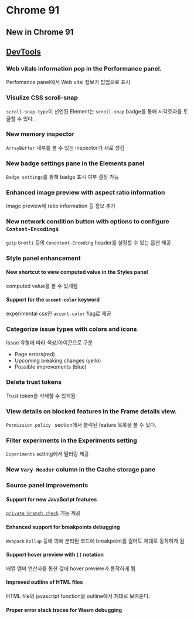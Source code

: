 # Chrome 91

## New in Chrome 91

## [DevTools](https://developer.chrome.com/blog/new-in-devtools-91/)

### Web vitals information pop in the Performance panel.
Perfomance panel에서 Web vital 정보가 팝업으로 표시

### Visulize CSS scroll-snap
`scroll-snap-type`이 선언된 Element는 `scroll-snap` badge를 통해 시각효과를 토글할 수 있다.

### New memory inspector
`ArrayBuffer` 내부를 볼 수 있는 inspector가 새로 생김

### New badge settings pane in the Elements panel
`Badge settings`를 통해 badge 표시 여부 결정 가능

### Enhanced image preview with aspect ratio information
Image preview에 ratio information 등 정보 추가

### New network condition button with options to configure `Content-Encoding`s
`gzip` `brotli` 등의 `Conentent-Encoding` header를 설정할 수 있는 옵션 제공

### Style panel enhancement
#### New shortcut to view computed value in the Styles panel
computed value를 볼 수 있게됨

#### Support for the `accent-color` keyword
experimental css인 `accent-color` flag로 제공

### Categorize issue types with colors and icons
Issue 유형에 따라 색상/아이콘으로 구분
- Page errors(red)
- Upcoming breaking changes (yello)
- Possible improvements (blue)

### Delete trust tokens
Trust token을 삭제할 수 있게됨

### View details on blocked features in the Frame details view.
`Permission policy ` section에서 블럭된 feature 목록을 볼 수 있다.

### Filter experiments in the Experiments setting
`Experiments` setting에서 필터링 제공

### New `Vary Header` column in the Cache storage pane

### Source panel improvements
#### Support for new JavaScript features
[`private branch check`](https://v8.dev/features/private-brand-checks) 기능 제공

#### Enhanced support for breakpoints debugging
`Webpack` `Rollup` 등에 의해 분리된 코드에 breakpoint를 걸어도 제대로 동작하게 됨

#### Support hover preview with `[]` notation
배열 멤버 연산자를 통한 값에 hover preview가 동작하게 됨

#### Improved outline of HTML files
HTML file의 javascript function을 outline에서 제대로 보여준다.

#### Proper error stack traces for Wasm debugging
